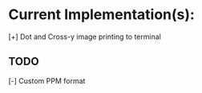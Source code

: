 #   Current Implementation(s):
[+] Dot and Cross-y image printing to terminal

## TODO
[-] Custom PPM format
